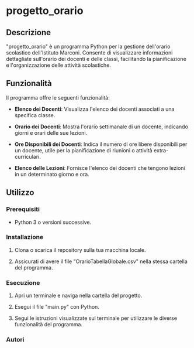 # progetto_orario

## Descrizione

"progetto_orario" è un programma Python per la gestione dell'orario scolastico dell'Istituto Marconi. Consente di visualizzare informazioni dettagliate sull'orario dei docenti e delle classi, facilitando la pianificazione e l'organizzazione delle attività scolastiche.

## Funzionalità

Il programma offre le seguenti funzionalità:

- **Elenco dei Docenti**: Visualizza l'elenco dei docenti associati a una specifica classe.

- **Orario dei Docenti**: Mostra l'orario settimanale di un docente, indicando giorni e orari delle sue lezioni.

- **Ore Disponibili dei Docenti**: Indica il numero di ore libere disponibili per un docente, utile per la pianificazione di riunioni o attività extra-curriculari.

- **Elenco delle Lezioni**: Fornisce l'elenco dei docenti che tengono lezioni in un determinato giorno e ora.

## Utilizzo

### Prerequisiti

- Python 3 o versioni successive.

### Installazione

1. Clona o scarica il repository sulla tua macchina locale.

2. Assicurati di avere il file "OrarioTabellaGlobale.csv" nella stessa cartella del programma.

### Esecuzione

1. Apri un terminale e naviga nella cartella del progetto.

2. Esegui il file "main.py" con Python.

3. Segui le istruzioni visualizzate sul terminale per utilizzare le diverse funzionalità del programma.


### Autori



